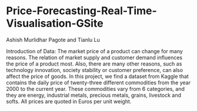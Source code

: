# Price-Forecasting-Real-Time-Visualisation-GSite

Ashish Murlidhar Pagote and Tianlu Lu

Introduction of Data:
The market price of a product can change for many reasons. The relation of market supply and customer demand influences the price of a product most. Also, there are many other reasons, such as technology innovation, society stability or customer preference, can also affect the price of goods.
In this project, we find a dataset from Kaggle that contains the daily price of twenty-three different commodities from the year 2000 to the current year. These commodities vary from 6 categories, and they are energy, industrial metals, precious metals, grains, livestock and softs. All prices are quoted in Euros per unit weight.


